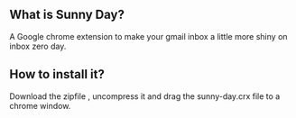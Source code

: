## What is Sunny Day?
A Google chrome extension to make your gmail inbox a little more shiny on inbox zero day.

## How to install it?

Download the zipfile , uncompress it and drag the sunny-day.crx file to a chrome window.
